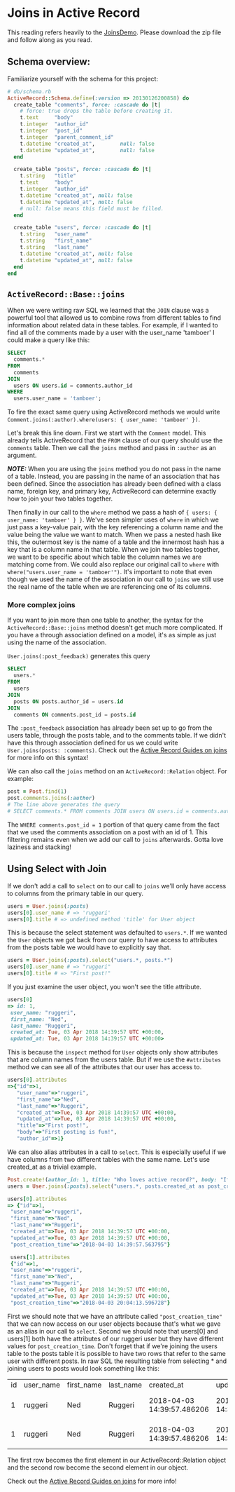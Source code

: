 # Joins in Active Record

This reading refers heavily to the [JoinsDemo][joins-demo]. Please download the zip file and follow along as you read.  

[joins-demo]: https://github.com/appacademy/curriculum/blob/master/sql/demos/joins_demo

## Schema overview:

Familiarize yourself with the schema for this project:

```ruby
# db/schema.rb
ActiveRecord::Schema.define(:version => 20130126200858) do
  create_table "comments", force: :cascade do |t|
    # force: true drops the table before creating it.
    t.text     "body"
    t.integer  "author_id"
    t.integer  "post_id"
    t.integer  "parent_comment_id"
    t.datetime "created_at",        null: false
    t.datetime "updated_at",        null: false
  end

  create_table "posts", force: :cascade do |t|
    t.string   "title"
    t.text     "body"
    t.integer  "author_id"
    t.datetime "created_at", null: false
    t.datetime "updated_at", null: false
    # null: false means this field must be filled.
  end

  create_table "users", force: :cascade do |t|
    t.string   "user_name"
    t.string   "first_name"
    t.string   "last_name"
    t.datetime "created_at", null: false
    t.datetime "updated_at", null: false
  end
end
```

## `ActiveRecord::Base::joins`

When we were writing raw SQL we learned that the `JOIN` clause was a powerful tool that allowed us to combine rows from different tables to find information about related data in these tables. For example, if I wanted to find all of the comments made by a user with the user_name 'tamboer' I could make a query like this:

```SQL
SELECT
  comments.*
FROM
  comments
JOIN
  users ON users.id = comments.author_id
WHERE
  users.user_name = 'tamboer';
```

To fire the exact same query using ActiveRecord methods we would write `Comment.joins(:author).where(users: { user_name: 'tamboer' })`.

Let's break this line down. First we start with the `Comment` model. This already tells ActiveRecord that the `FROM` clause of our query should use the `comments` table. Then we call the `joins` method and pass in `:author` as an argument.

 ***NOTE:*** When you are using the `joins` method you do not pass in the name of a table. Instead, you are passing in the name of an association that has been defined. Since the association has already been defined with a class name, foreign key, and primary key, ActiveRecord can determine exactly how to join your two tables together.

 Then finally in our call to the `where` method we pass a hash of `{ users: { user_name: 'tamboer' } }`. We've seen simpler uses of `where` in which we just pass a key-value pair, with the key referencing a column name and the value being the value we want to match. When we pass a nested hash like this, the outermost key is the name of a table and the innermost hash has a key that is a column name in that table. When we join two tables together, we want to be specific about which table the column names we are matching come from. We could also replace our original call to `where` with `where("users.user_name = 'tamboer'")`. It's important to note that even though we used the name of the association in our call to `joins` we still use the real name of the table when we are referencing one of its columns.

### More complex joins
If you want to join more than one table to another, the syntax for the `ActiveRecord::Base::joins` method doesn't get much more complicated. If you have a through association defined on a model, it's as simple as just using the name of the association.

`User.joins(:post_feedback)` generates this query

```SQL
SELECT
  users.*
FROM
  users
JOIN
  posts ON posts.author_id = users.id
JOIN
  comments ON comments.post_id = posts.id
```

The `:post_feedback` association has already been set up to go from the users table, through the posts table, and to the comments table. If we didn't have this through association defined for us we could write `User.joins(posts: :comments)`. Check out the [Active Record Guides on joins](http://guides.rubyonrails.org/active_record_querying.html#joining-tables) for more info on this syntax!

We can also call the `joins` method on an `ActiveRecord::Relation` object. For example:

```ruby
post = Post.find(1)
post.comments.joins(:author)
# The line above generates the query
# SELECT comments.* FROM comments JOIN users ON users.id = comments.author_id WHERE comments.post_id = 1
```

The `WHERE comments.post_id = 1` portion of that query came from the fact that we used the comments association on a post with an id of 1. This filtering remains even when we add our call to `joins` afterwards. Gotta love laziness and stacking!

## Using Select with Join

If we don't add a call to `select` on to our call to `joins` we'll only have access to columns from the primary table in our query.

```ruby
users = User.joins(:posts)
users[0].user_name # => 'ruggeri'
users[0].title # => undefined method 'title' for User object
```

This is because the select statement was defaulted to `users.*`. If we wanted the `User` objects we got back from our query to have access to attributes from the posts table we would have to explicitly say that.

```ruby
users = User.joins(:posts).select("users.*, posts.*")
users[0].user_name # => "ruggeri"
users[0].title # => "First post!"
```

If you just examine the user object, you won't see the title attribute.

```ruby
users[0]
=> id: 1,
 user_name: "ruggeri",
 first_name: "Ned",
 last_name: "Ruggeri",
 created_at: Tue, 03 Apr 2018 14:39:57 UTC +00:00,
 updated_at: Tue, 03 Apr 2018 14:39:57 UTC +00:00>
```

This is because the `inspect` method for `User` objects only show attributes that are column names from the users table. But if we use the `#attributes` method we can see all of the attributes that our user has access to.

```ruby
users[0].attributes
=>{"id"=>1,
   "user_name"=>"ruggeri",
   "first_name"=>"Ned",
   "last_name"=>"Ruggeri",
   "created_at"=>Tue, 03 Apr 2018 14:39:57 UTC +00:00,
   "updated_at"=>Tue, 03 Apr 2018 14:39:57 UTC +00:00,
   "title"=>"First post!",
   "body"=>"First posting is fun!",
   "author_id"=>1}
```

We can also alias attributes in a call to `select`. This is especially useful if we have columns from two different tables with the same name. Let's use created_at as a trivial example.

```ruby
Post.create!(author_id: 1, title: "Who loves active record?", body: "If you like active record say yeah!")
users = User.joins(:posts).select("users.*, posts.created_at as post_creation_time")

users[0].attributes
=> {"id"=>1,
 "user_name"=>"ruggeri",
 "first_name"=>"Ned",
 "last_name"=>"Ruggeri",
 "created_at"=>Tue, 03 Apr 2018 14:39:57 UTC +00:00,
 "updated_at"=>Tue, 03 Apr 2018 14:39:57 UTC +00:00,
 "post_creation_time"=>"2018-04-03 14:39:57.563795"}

 users[1].attributes
 {"id"=>1,
 "user_name"=>"ruggeri",
 "first_name"=>"Ned",
 "last_name"=>"Ruggeri",
 "created_at"=>Tue, 03 Apr 2018 14:39:57 UTC +00:00,
 "updated_at"=>Tue, 03 Apr 2018 14:39:57 UTC +00:00,
 "post_creation_time"=>"2018-04-03 20:04:13.596728"}
```

First we should note that we have an attribute called `"post_creation_time"` that we can now access on our user objects because that's what we gave as an alias in our call to `select`. Second we should note that users[0] and users[1] both have the attributes of our ruggeri user but they have different values for `post_creation_time`. Don't forget that if we're joining the users table to the posts table it is possible to have two rows that refer to the same user with different posts. In raw SQL the resulting table from selecting * and joining users to posts would look something like this:

<table>
  <tr>
    <td>id</td>
    <td>user_name</td>
    <td>first_name</td>
    <td>last_name</td>
    <td>created_at</td>
    <td>updated_at</td>
    <td>id</td>
    <td>title</td>
    <td>body</td>
    <td>author_id</td>
    <td>created_at</td>
    <td>updated_at</td>
  </tr>
  <tr>
    <td>1</td>
    <td>ruggeri</td>
    <td>Ned</td>
    <td>Ruggeri</td>
    <td>2018-04-03 14:39:57.486206</td>
    <td>2018-04-03 14:39:57.486206</td>
    <td>id</td>
    <td>First post!</td>
    <td>First posting is fun!</td>
    <td>1</td>
    <td>2018-04-03 14:39:57.563795</td>
    <td>2018-04-03 14:39:57.563795</td>
  </tr>
  <tr>
    <td>1</td>
    <td>ruggeri</td>
    <td>Ned</td>
    <td>Ruggeri</td>
    <td>2018-04-03 14:39:57.486206</td>
    <td>2018-04-03 14:39:57.486206</td>
    <td>id</td>
    <td>First post!</td>
    <td>First posting is fun!</td>
    <td>1</td>
    <td>2018-04-03 20:04:13.596728</td>
    <td>2018-04-03 20:04:13.596728</td>
  </tr>
</table>



The first row becomes the first element in our ActiveRecord::Relation object and the second row become the second element in our object.

Check out the [Active Record Guides on joins](http://guides.rubyonrails.org/active_record_querying.html#joining-tables) for more info!
